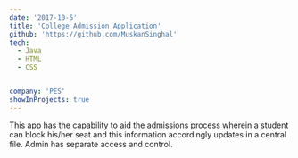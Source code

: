```yaml
---
date: '2017-10-5'
title: 'College Admission Application'
github: 'https://github.com/MuskanSinghal'
tech:
  - Java
  - HTML
  - CSS


company: 'PES'
showInProjects: true
---
```


This app has the capability to aid the admissions process wherein a student can block his/her seat and this information accordingly updates in a central file. Admin has separate access and control. 
